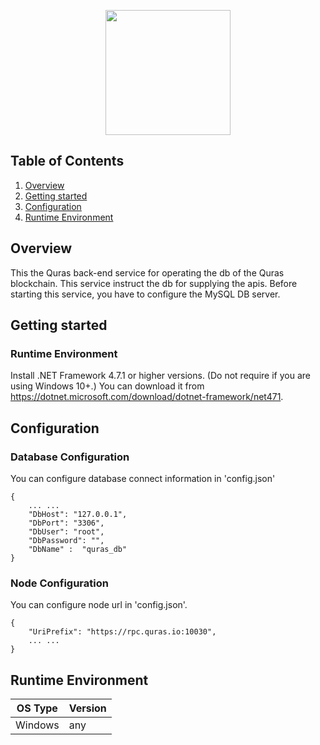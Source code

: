 <p align="center">
<img
    src="http://blockapi.quraswallet.org/quras/img/logo1.png"
    width="200px">
</p>

## Table of Contents
1. [Overview](#overview)
2. [Getting started](#getting-started)
3. [Configuration](#configuration)
4. [Runtime Environment](#runtime-environment)

## Overview

This the Quras back-end service for operating the db of the Quras blockchain.
This service instruct the db for supplying the apis.
Before starting this service, you have to configure the MySQL DB server.

## Getting started

### Runtime Environment

Install .NET Framework 4.7.1 or higher versions. (Do not require if you are using Windows 10+.)
You can download it from https://dotnet.microsoft.com/download/dotnet-framework/net471.

## Configuration

### Database Configuration

You can configure database connect information in 'config.json'

```
{
	... ...
	"DbHost": "127.0.0.1",
	"DbPort": "3306",
	"DbUser": "root",
	"DbPassword": "",
	"DbName" :  "quras_db"
}
```

### Node Configuration

You can configure node url in 'config.json'.

```
{
    "UriPrefix": "https://rpc.quras.io:10030",
    ... ...
}
``` 

## Runtime Environment
|OS Type|Version|
|---|---|
|Windows|any|